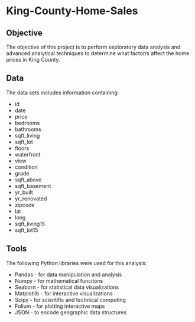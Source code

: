 # King-County-Home-Sales


## Objective

The objective of this project is to perform exploratory data analysis and advanced analytical techniques to determine what factor/s affect the home prices in King County. 


## Data

The data sets includes information containing:

* id
* date
* price
* bedrooms
* bathrooms
* sqft_living
* sqft_lot
* floors
* waterfront
* view
* condition
* grade
* sqft_above
* sqft_basement
* yr_built
* yr_renovated
* zipcode
* lat
* long
* sqft_living15
* sqft_lot15


## Tools

The following Python libraries were used for this analysis:
* Pandas - for data manipulation and analysis
* Numpy - for mathematical funcitons 
* Seaborn - for statistical data visualizations
* Matplotlib - for interactive visualizations
* Scipy - for scientific and technical computing
* Folium - for plotting interactive maps
* JSON - to encode geographic data structures

